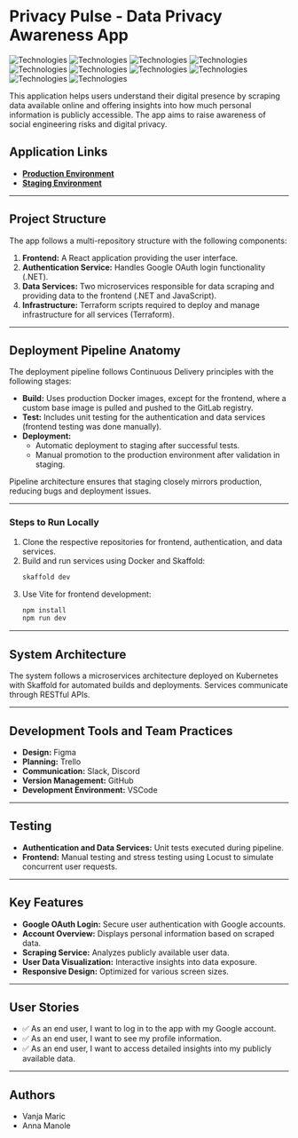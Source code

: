 # **Privacy Pulse - Data Privacy Awareness App**

![Technologies](https://img.shields.io/badge/-C%23-%23239120?logo=c-sharp&logoColor=white) ![Technologies](https://img.shields.io/badge/-OAuth2-%2302569B?logo=oauth&logoColor=white) ![Technologies](https://img.shields.io/badge/-JavaScript-%23F7DF1E?logo=javascript&logoColor=black) ![Technologies](https://img.shields.io/badge/-React-blue?logo=react&logoColor=white) ![Technologies](https://img.shields.io/badge/-Node.js-green?logo=node.js&logoColor=white) ![Technologies](https://img.shields.io/badge/-Docker-blue?logo=docker&logoColor=white) ![Technologies](https://img.shields.io/badge/-Kubernetes-blue?logo=kubernetes&logoColor=white) ![Technologies](https://img.shields.io/badge/-Terraform-purple?logo=terraform&logoColor=white) ![Technologies](https://img.shields.io/badge/-GitLab-orange?logo=gitlab&logoColor=white) ![Technologies](https://img.shields.io/badge/-Vite-yellow?logo=vite&logoColor=white)

This application helps users understand their digital presence by scraping data available online and offering insights into how much personal information is publicly accessible. The app aims to raise awareness of social engineering risks and digital privacy.

## **Application Links**
- **[Production Environment](https://cscloud8-111.lnu.se)**  
- **[Staging Environment](https://cscloud8-111.lnu.se/staging/)**  

---

## **Project Structure**
The app follows a multi-repository structure with the following components:

1. **Frontend:** A React application providing the user interface.  
2. **Authentication Service:**  Handles Google OAuth login functionality (.NET).  
3. **Data Services:** Two microservices responsible for data scraping and providing data to the frontend (.NET and JavaScript).  
4. **Infrastructure:** Terraform scripts required to deploy and manage infrastructure for all services (Terraform).  

---

## **Deployment Pipeline Anatomy**
The deployment pipeline follows Continuous Delivery principles with the following stages:

- **Build:** Uses production Docker images, except for the frontend, where a custom base image is pulled and pushed to the GitLab registry.  
- **Test:** Includes unit testing for the authentication and data services (frontend testing was done manually).  
- **Deployment:**
  - Automatic deployment to staging after successful tests.  
  - Manual promotion to the production environment after validation in staging.  

Pipeline architecture ensures that staging closely mirrors production, reducing bugs and deployment issues.

---

### **Steps to Run Locally**
1. Clone the respective repositories for frontend, authentication, and data services.
2. Build and run services using Docker and Skaffold:
   ```bash
   skaffold dev
   ```
3. Use Vite for frontend development:
   ```bash
   npm install
   npm run dev
   ```

---

## **System Architecture**
The system follows a microservices architecture deployed on Kubernetes with Skaffold for automated builds and deployments. Services communicate through RESTful APIs.

---

## **Development Tools and Team Practices**
- **Design:** Figma  
- **Planning:** Trello  
- **Communication:** Slack, Discord  
- **Version Management:** GitHub  
- **Development Environment:** VSCode  

---

## **Testing**
- **Authentication and Data Services:** Unit tests executed during pipeline.  
- **Frontend:** Manual testing and stress testing using Locust to simulate concurrent user requests.  

---

## **Key Features**
- **Google OAuth Login:** Secure user authentication with Google accounts.  
- **Account Overview:** Displays personal information based on scraped data.  
- **Scraping Service:** Analyzes publicly available user data.  
- **User Data Visualization:** Interactive insights into data exposure.  
- **Responsive Design:** Optimized for various screen sizes.  

---

## **User Stories**
- ✅ As an end user, I want to log in to the app with my Google account.  
- ✅ As an end user, I want to see my profile information.  
- ✅ As an end user, I want to access detailed insights into my publicly available data.  

---

## **Authors**
- Vanja Maric
- Anna Manole
